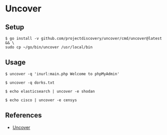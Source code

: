 # Uncover

## Setup

```
$ go install -v github.com/projectdiscovery/uncover/cmd/uncover@latest && \
sudo cp ~/go/bin/uncover /usr/local/bin
```

## Usage

`$ uncover -q 'inurl:main.php Welcome to phpMyAdmin'`

`$ uncover -q dorks.txt`

`$ echo elasticsearch | uncover -e shodan`

`$ echo cisco | uncover -e censys`

## References

- [Uncover](https://github.com/projectdiscovery/uncover)